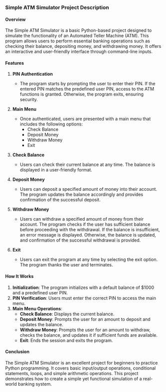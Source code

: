 ### Simple ATM Simulator Project Description

#### Overview
The Simple ATM Simulator is a basic Python-based project designed to simulate the functionality of an Automated Teller Machine (ATM). This program allows users to perform essential banking operations such as checking their balance, depositing money, and withdrawing money. It offers an interactive and user-friendly interface through command-line inputs.

#### Features
1. **PIN Authentication**
   - The program starts by prompting the user to enter their PIN. If the entered PIN matches the predefined user PIN, access to the ATM functions is granted. Otherwise, the program exits, ensuring security.

2. **Main Menu**
   - Once authenticated, users are presented with a main menu that includes the following options:
     - Check Balance
     - Deposit Money
     - Withdraw Money
     - Exit

3. **Check Balance**
   - Users can check their current balance at any time. The balance is displayed in a user-friendly format.

4. **Deposit Money**
   - Users can deposit a specified amount of money into their account. The program updates the balance accordingly and provides confirmation of the successful deposit.

5. **Withdraw Money**
   - Users can withdraw a specified amount of money from their account. The program checks if the user has sufficient balance before proceeding with the withdrawal. If the balance is insufficient, an error message is displayed. Otherwise, the balance is updated, and confirmation of the successful withdrawal is provided.

6. **Exit**
   - Users can exit the program at any time by selecting the exit option. The program thanks the user and terminates.

#### How It Works
1. **Initialization**: The program initializes with a default balance of $1000 and a predefined user PIN.
2. **PIN Verification**: Users must enter the correct PIN to access the main menu.
3. **Main Menu Operations**:
   - **Check Balance**: Displays the current balance.
   - **Deposit Money**: Prompts the user for an amount to deposit and updates the balance.
   - **Withdraw Money**: Prompts the user for an amount to withdraw, checks the balance, and updates it if sufficient funds are available.
   - **Exit**: Ends the session and exits the program.

#### Conclusion
The Simple ATM Simulator is an excellent project for beginners to practice Python programming. It covers basic input/output operations, conditional statements, loops, and simple arithmetic operations. This project demonstrates how to create a simple yet functional simulation of a real-world banking system.
